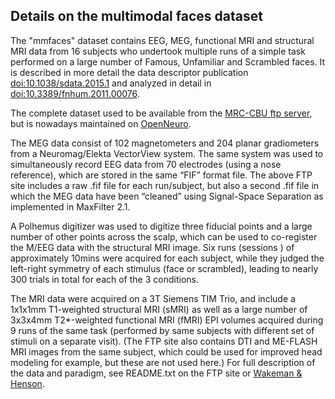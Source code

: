 ## Details on the multimodal faces dataset

The "mmfaces" dataset contains EEG, MEG, functional MRI and structural MRI data from 16 subjects who undertook multiple runs of a simple task performed on a large number of Famous, Unfamiliar and Scrambled faces. It is described in more detail the data descriptor publication [doi:10.1038/sdata.2015.1](https://www.nature.com/articles/sdata20151) and analyzed in detail in [doi:10.3389/fnhum.2011.00076](http://journal.frontiersin.org/Journal/10.3389/fnhum.2011.00076/abstract).

The complete dataset used to be available from the [MRC-CBU ftp server](ftp://ftp.mrc-cbu.cam.ac.uk/personal/rik.henson/wakemandg_hensonrn/), but is nowadays maintained on [OpenNeuro](https://openneuro.org/datasets/ds000117).

The MEG data consist of 102 magnetometers and 204 planar gradiometers from a Neuromag/Elekta VectorView system. The same system was used to simultaneously record EEG data from 70 electrodes (using a nose reference), which are stored in the same “FIF” format file. The above FTP site includes a raw .fif file for each run/subject, but also a second .fif file in which the MEG data have been “cleaned” using Signal-Space Separation as implemented in MaxFilter 2.1.

A Polhemus digitizer was used to digitize three fiducial points and a large number of other points across the scalp, which can be used to co-register the M/EEG data with the structural MRI image. Six runs (sessions ) of approximately 10mins were acquired for each subject, while they judged the left-right symmetry of each stimulus (face or scrambled), leading to nearly 300 trials in total for each of the 3 conditions.

The MRI data were acquired on a 3T Siemens TIM Trio, and include a 1x1x1mm T1-weighted structural MRI (sMRI) as well as a large number of 3x3x4mm T2\*-weighted functional MRI (fMRI) EPI volumes acquired during 9 runs of the same task (performed by same subjects with different set of stimuli on a separate visit). (The FTP site also contains DTI and ME-FLASH MRI images from the same subject, which could be used for improved head modeling for example, but these are not used here.) For full description of the data and paradigm, see README.txt on the FTP site or [Wakeman & Henson](http://journal.frontiersin.org/Journal/10.3389/fnhum.2011.00076/abstract).
